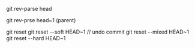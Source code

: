 git rev-parse head

git rev-prse head~1 (parent)

git reset
git reset --soft HEAD~1 // undo commit
git reset --mixed HEAD~1
git reset --hard HEAD~1


